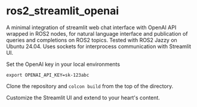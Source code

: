 # ros2_streamlit_openai
A minimal integration of streamlit web chat interface with OpenAI API wrapped in ROS2 nodes, for natural language interface and publication of queries and completions on ROS2 topics. Tested with ROS2 Jazzy on Ubuntu 24.04. Uses sockets for interprocess communication with Streamlit UI.

Set the OpenAI key in your local environments

```
export OPENAI_API_KEY=sk-123abc
```

Clone the repository and ```colcon build``` from the top of the directory.

Customize the Streamlit UI and extend to your heart's content.

